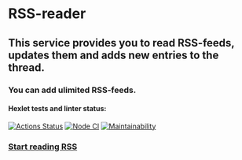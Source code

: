 # RSS-reader
## This service provides you to read RSS-feeds, updates them and adds new entries to the thread.
### You can add ulimited RSS-feeds.
#### Hexlet tests and linter status:
[![Actions Status](https://github.com/spolozova/frontend-project-lvl3/workflows/hexlet-check/badge.svg)](https://github.com/spolozova/frontend-project-lvl3/actions)
[![Node CI](https://github.com/spolozova/frontend-project-lvl3/actions/workflows/node.js.yml/badge.svg)](https://github.com/spolozova/frontend-project-lvl3/actions/workflows/node.js.yml)
[![Maintainability](https://api.codeclimate.com/v1/badges/56a102737cd620e09214/maintainability)](https://codeclimate.com/github/spolozova/frontend-project-lvl31/maintainability)

### [Start reading RSS](https://frontend-project-lvl3-ahh6z5ocu-spolozova.vercel.app/)
